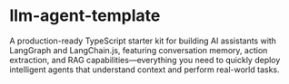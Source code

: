 # llm-agent-template
A production-ready TypeScript starter kit for building AI assistants with LangGraph and LangChain.js, featuring conversation memory, action extraction, and RAG capabilities—everything you need to quickly deploy intelligent agents that understand context and perform real-world tasks.
